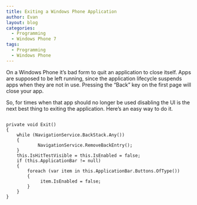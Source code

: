 ```yaml
---
title: Exiting a Windows Phone Application
author: Evan
layout: blog
categories:
  - Programming
  - Windows Phone 7
tags:
  - Programming
  - Windows Phone
---
```

On a Windows Phone it&#8217;s bad form to quit an application to close itself. Apps are supposed to be left running, since the application lifecycle suspends apps when they are not in use. Pressing the &#8220;Back&#8221; key on the first page will close your app.

So, for times when that app should no longer be used disabling the UI is the next best thing to exiting the application. Here&#8217;s an easy way to do it.

<pre><code class="prettyprint">
private void Exit()
{
    while (NavigationService.BackStack.Any())
    {
            NavigationService.RemoveBackEntry();
    }
    this.IsHitTestVisible = this.IsEnabled = false;
    if (this.ApplicationBar != null)
    {
	    foreach (var item in this.ApplicationBar.Buttons.OfType<ApplicationBarIconButton>())
	    {
		     item.IsEnabled = false;
        }
    }
}
</code></pre>